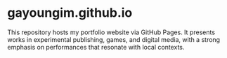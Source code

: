 # gayoungim.github.io
This repository hosts my portfolio website via GitHub Pages. It presents works in experimental publishing, games, and digital media, with a strong emphasis on performances that resonate with local contexts.
